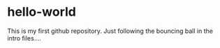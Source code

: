 # hello-world
This is my first github repository.  Just following the bouncing ball in the intro files....
